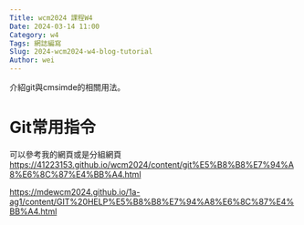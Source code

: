 ```yaml
---
Title: wcm2024 課程W4
Date: 2024-03-14 11:00
Category: w4
Tags: 網誌編寫
Slug: 2024-wcm2024-w4-blog-tutorial
Author: wei
---
```


 介紹git與cmsimde的相關用法。

<!-- PELICAN_END_SUMMARY -->

# Git常用指令
可以參考我的網頁或是分組網頁
<https://41223153.github.io/wcm2024/content/git%E5%B8%B8%E7%94%A8%E6%8C%87%E4%BB%A4.html>

<https://mdewcm2024.github.io/1a-ag1/content/GIT%20HELP%E5%B8%B8%E7%94%A8%E6%8C%87%E4%BB%A4.html>